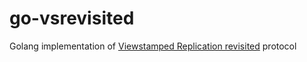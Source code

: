 # go-vsrevisited
Golang implementation of [Viewstamped Replication revisited](https://pmg.csail.mit.edu/papers/vr-revisited.pdf) protocol
